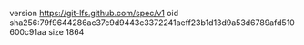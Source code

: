 version https://git-lfs.github.com/spec/v1
oid sha256:79f9644286ac37c9d9443c3372241aeff23b1d13d9a53d6789afd510600c91aa
size 1864
